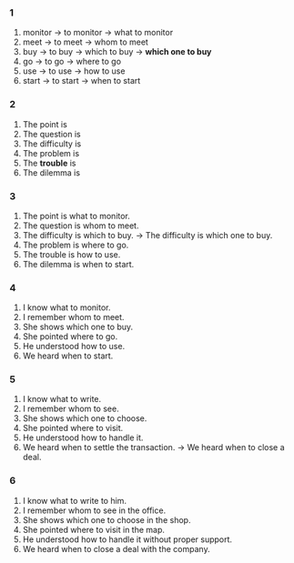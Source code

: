 ### 1
1. monitor -> to monitor -> what to monitor
2. meet -> to meet -> whom to meet
3. buy -> to buy -> which to buy
-> **which one to buy**  
4. go -> to go -> where to go
5. use -> to use -> how to use
6. start -> to start -> when to start
### 2
1. The point is
2. The question is
3. The difficulty is
4. The problem is
5. The **trouble** is
6. The dilemma is
### 3
1. The point is what to monitor.
2. The question is whom to meet.
3. The difficulty is which to buy.
-> The difficulty is which one to buy.  
4. The problem is where to go.
5. The trouble is how to use.
6. The dilemma is when to start.
### 4
1. I know what to monitor.
2. I remember whom to meet.
3. She shows which one to buy.
4. She pointed where to go.
5. He understood how to use.
6. We heard when to start.
### 5
1. I know what to write.
2. I remember whom to see.
3. She shows which one to choose.
4. She pointed where to visit.
5. He understood how to handle it.
6. We heard when to settle the transaction.
-> We heard when to close a deal.  
### 6
1. I know what to write to him.
2. I remember whom to see in the office.
3. She shows which one to choose in the shop.
4. She pointed where to visit in the map.
5. He understood how to handle it without proper support.
6. We heard when to close a deal with the company.
